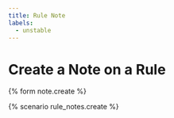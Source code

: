 ```yaml
---
title: Rule Note
labels:
  - unstable
---
```


# Create a Note on a Rule

{% form note.create %}

{% scenario rule_notes.create %}

